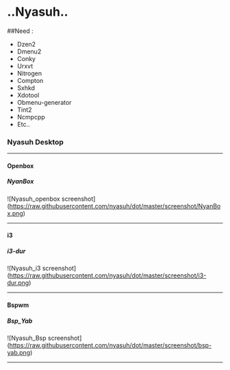 ..Nyasuh..
=============

##Need :
+ Dzen2	
+ Dmenu2
+ Conky
+ Urxvt
+ Nitrogen
+ Compton 
+ Sxhkd
+ Xdotool
+ Obmenu-generator
+ Tint2
+ Ncmpcpp
+ Etc..

### Nyasuh Desktop 
- - -
#### Openbox
##### NyanBox
![Nyasuh_openbox screenshot] (https://raw.githubusercontent.com/nyasuh/dot/master/screenshot/NyanBox.png)  
- - -
#### i3
##### i3-dur
![Nyasuh_i3 screenshot] (https://raw.githubusercontent.com/nyasuh/dot/master/screenshot/i3-dur.png)  
- - -

#### Bspwm
##### Bsp_Yab
![Nyasuh_Bsp screenshot] (https://raw.githubusercontent.com/nyasuh/dot/master/screenshot/bsp-yab.png)  
- - -